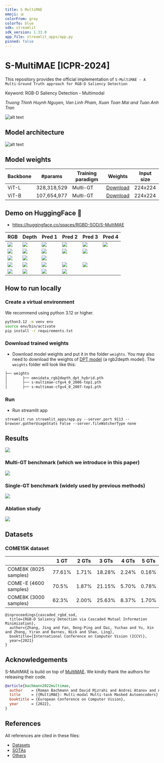 ```yaml
---
title: S MultiMAE
emoji: 📊
colorFrom: gray
colorTo: blue
sdk: streamlit
sdk_version: 1.33.0
app_file: streamlit_apps/app.py
pinned: false
---
```


# S-MultiMAE [ICPR-2024]

This repository provides the official implementation of `S-MultiMAE - A Multi-Ground Truth approach for RGB-D Saliency Detection`

Keyword: RGB-D Saliency Detection - Multimodal

_Truong Thinh Huynh Nguyen, Van Linh Pham, Xuan Toan Mai and Tuan Anh Tran_

![alt text](docs/figures/overview_proposed_method_v5.jpg)

## Model architecture

![alt text](docs/figures/proposed_method_v5.drawio.png)

## Model weights

| Backbone | #params     | Training paradigm | Weights                                                                                        | Input size |
| -------- | ----------- | ----------------- | ---------------------------------------------------------------------------------------------- | ---------- |
| ViT-L    | 328,318,529 | Multi-GT          | [Download](https://drive.google.com/file/d/1YhAuu3DI2adPLQgbgoSt74ilZbpuKihh/view?usp=sharing) | 224x224    |
| ViT-B    | 107,654,977 | Multi-GT          | [Download](https://drive.google.com/file/d/13Omafif3pvPKgg3Isp_srkHf8CSPx33d/view?usp=sharing) | 224x224    |

## Demo on HuggingFace 🤗

- https://huggingface.co/spaces/RGBD-SOD/S-MultiMAE

| RGB | Depth | Pred 1 | Pred 2 | Pred 3 | Pred 4 |
| --- | --- | --- | --- | --- | --- |
| ![](/docs/streamlit_samples/sample_1/rgb.jpg) | ![](/docs/streamlit_samples/sample_1/depth.jpg) | ![](/docs/streamlit_samples/sample_1/pred1.jpg) | ![](/docs/streamlit_samples/sample_1/pred2.jpg) | ![](/docs/streamlit_samples/sample_1/pred3.jpg) | ![](/docs/streamlit_samples/sample_1/pred4.jpg) |
| ![](/docs/streamlit_samples/sample_4/rgb.jpg) | ![](/docs/streamlit_samples/sample_4/depth.jpg) | ![](/docs/streamlit_samples/sample_4/pred1.jpg) | ![](/docs/streamlit_samples/sample_4/pred2.jpg) | ![](/docs/streamlit_samples/sample_4/pred3.jpg) |  |
| ![](/docs/streamlit_samples/sample_2/rgb.jpg) | ![](/docs/streamlit_samples/sample_2/depth.jpg) | ![](/docs/streamlit_samples/sample_2/pred1.jpg) |  |  |  |
| ![](/docs/streamlit_samples/sample_3/rgb.jpg) | ![](/docs/streamlit_samples/sample_3/depth.jpg) | ![](/docs/streamlit_samples/sample_3/pred1.jpg) | ![](/docs/streamlit_samples/sample_3/pred2.jpg) | ![](/docs/streamlit_samples/sample_3/pred3.jpg) |  |
| ![](/docs/streamlit_samples/sample_5/rgb.jpg) | ![](/docs/streamlit_samples/sample_5/depth.jpg) | ![](/docs/streamlit_samples/sample_5/pred1.jpg) | ![](/docs/streamlit_samples/sample_5/pred2.jpg) |  |  |


<!-- ![_](/docs/streamlit_samples/sample1_input.png)
![_](/docs/streamlit_samples/sample1_results.png) -->

## How to run locally

### Create a virtual environment

We recommend using python 3.12 or higher.

```bash
python3.12 -m venv env
source env/bin/activate
pip install -r requirements.txt
```

### Download trained weights

- Download model weights and put it in the folder `weights`. You may also need to download the weights of [DPT model](https://drive.google.com/file/d/1vU4G31_T2PJv1DkA8j-MLXfMjGa7kD3L/view?usp=sharing) (a rgb2depth model). The `weights` folder will look like this:

```bash
├── weights
│       ├── omnidata_rgb2depth_dpt_hybrid.pth
│       ├── s-multimae-cfgv4_0_2006-top1.pth
│       ├── s-multimae-cfgv4_0_2007-top1.pth
```

### Run

- Run streamlit app

```
streamlit run streamlit_apps/app.py --server.port 9113 --browser.gatherUsageStats False --server.fileWatcherType none
```

## Results

![](/docs/figures/diversity_test.jpg)


### Multi-GT benchmark (which we introduce in this paper)

![](/docs/figures/multi_gt_benchmark.png)

### Single-GT benchmark (widely used by previous methods)

![](/docs/figures/single_gt_benchmark.png)

### Ablation study

![](/docs/figures/ablation_study.png)


## Datasets

### COME15K dataset

|                       | 1 GT   | 2 GTs | 3 GTs  | 4 GTs | 5 GTs |
| --------------------- | ------ | ----- | ------ | ----- | ----- |
| COME8K (8025 samples) | 77.61% | 1.71% | 18.28% | 2.24% | 0.16% |
| COME-E (4600 samples) | 70.5%  | 1.87% | 21.15% | 5.70% | 0.78% |
| COME8K (3000 samples) | 62.3%  | 2.00% | 25.63% | 8.37% | 1.70% |

```
@inproceedings{cascaded_rgbd_sod,
  title={RGB-D Saliency Detection via Cascaded Mutual Information Minimization},
  author={Zhang, Jing and Fan, Deng-Ping and Dai, Yuchao and Yu, Xin and Zhong, Yiran and Barnes, Nick and Shao, Ling},
  booktitle={International Conference on Computer Vision (ICCV)},
  year={2021}
}
```

## Acknowledgements

S-MultiMAE is build on top of [MultiMAE](https://github.com/EPFL-VILAB/MultiMAE). We kindly thank the authors for releasing their code.

```bib
@article{bachmann2022multimae,
  author    = {Roman Bachmann and David Mizrahi and Andrei Atanov and Amir Zamir},
  title     = {{MultiMAE}: Multi-modal Multi-task Masked Autoencoders},
  booktitle = {European Conference on Computer Vision},
  year      = {2022},
}
```

## References

All references are cited in these files:

- [Datasets](./docs/references/Dataset.bib)
- [SOTAs](./docs/references/SOTAs.bib)
- [Others](./docs/references/References.bib)
